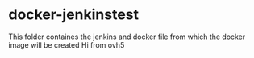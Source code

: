 # docker-jenkinstest

This folder containes the jenkins and docker file from which the docker image will be created 
Hi from ovh5
